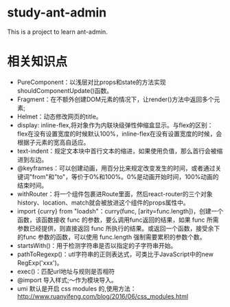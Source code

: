 # study-ant-admin
This is a project to learn ant-admin.

# 相关知识点
* PureComponent：以浅层对比props和state的方法实现shouldComponentUpdate()函数。
* Fragment：在不额外创建DOM元素的情况下，让render()方法中返回多个元素;
* Helmet：动态修改网页的title。
* display: inline-flex,将对象作为内联块级弹性伸缩盒显示。与flex的区别：flex在没有设置宽度的时候默认100%，inline-flex在没有设置宽度的时候，会根据子元素的宽高自适应。
* text-indent：规定文本块中首行文本的缩进，如果使用负值，那么首行会被缩进到左边。
* @keyframes：可以创建动画，用百分比来规定改变发生的时间，或者通过关键词"from"和"to"，等价于0%和100%。0%是动画开始时间，100%动画的结束时间。
* withRouter：将一个组件包裹进Route里面，然后react-router的三个对象history、location、match就会被放进这个组件的props属性中。
* import {curry} from "loadsh"：curry(func, [arity=func.length])，创建一个函数，该函数接收 func 的参数，要么调用func返回的结果，如果 func 所需参数已经提供，则直接返回 func 所执行的结果。或返回一个函数，接受余下的func 参数的函数，可以使用 func.length 强制需要累积的参数个数。
* startsWith()：用于检测字符串是否以指定的子字符串开始。
* pathToRegexp()：utl字符串的正则表达式，可类比于JavaScript中的new RegExp('xxx')。
* exec()：匹配url地址与规则是否相符
* @import 导入样式;～作为模块导入。
* umi 默认是开启 css modules 的,使用方法：http://www.ruanyifeng.com/blog/2016/06/css_modules.html
